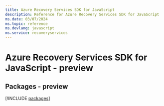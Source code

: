 ```yaml
---
title: Azure Recovery Services SDK for JavaScript
description: Reference for Azure Recovery Services SDK for JavaScript
ms.date: 03/07/2024
ms.topic: reference
ms.devlang: javascript
ms.service: recoveryservices
---
```

# Azure Recovery Services SDK for JavaScript - preview
## Packages - preview
[!INCLUDE [packages](recovery-services-index.md)]